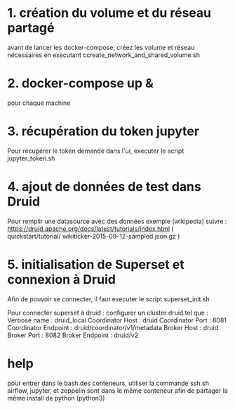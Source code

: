 # 1. création du volume et du réseau partagé
avant de lancer les docker-compose, créez les volume et réseau nécessaires en executant ccreate_network_and_shared_volume.sh

# 2. docker-compose up &
pour chaque machine 

# 3. récupération du token jupyter 
Pour récupérer le token demandé dans l'ui, executer le script jupyter_token.sh

# 4. ajout de données de test dans Druid 
Pour remplir une datasource avec des données exemple (wikipedia) suivre : https://druid.apache.org/docs/latest/tutorials/index.html
( quickstart/tutorial/   wikiticker-2015-09-12-sampled.json.gz )

# 5. initialisation de Superset et connexion à Druid
Afin de pouvoir se connecter, il faut executer le script superset_init.sh

Pour connecter superset à druid : configurer un cluster druid tel que : 
Verbose name : druid_local
Coordinator Host : druid
Coordinator Port : 8081
Coordinator Endpoint : druid/coordinator/v1/metadata
Broker Host : druid
Broker Port : 8082
Broker Endpoint : druid/v2

# help
pour entrer dans le bash des conteneurs, utiliser la commande ssh.sh
airflow, jupyter, et zeppelin sont dans le même conteneur afin de partager la même install de python (python3)
